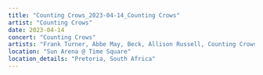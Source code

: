 ```yaml
---
title: "Counting Crows_2023-04-14_Counting Crows"
artist: "Counting Crows"
date: 2023-04-14
concert: "Counting Crows"
artists: "Frank Turner, Abbe May, Beck, Allison Russell, Counting Crows, Ben Catley, 19-Twenty"
location: "Sun Arena @ Time Square"
location_details: "Pretoria, South Africa"
---
```

